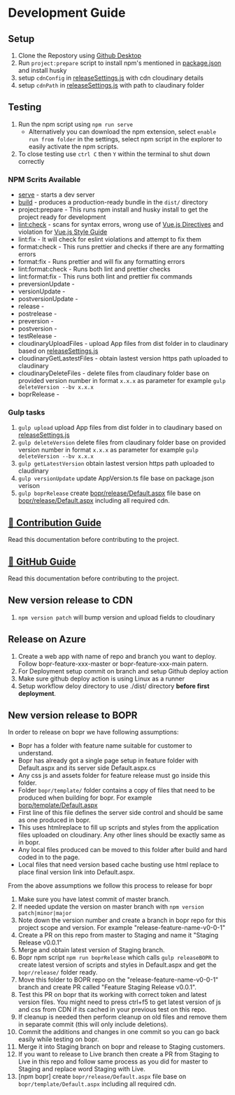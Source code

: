 # Development Guide

## Setup

1. Clone the Repostory using
   [Github Desktop](https://docs.github.com/en/desktop/contributing-and-collaborating-using-github-desktop/adding-and-cloning-repositories/cloning-and-forking-repositories-from-github-desktop)
2. Run `project:prepare` script to install npm's mentioned in [package.json](package.json) and install husky
3. setup `cdnConfig` in [releaseSettings.js](.\gulpfile.js\shared\releaseSettings.js) with cdn cloudinary details
4. setup `cdnPath` in [releaseSettings.js](.\gulpfile.js\shared\releaseSettings.js) with path to claudinary folder

## Testing

1. Run the npm script using `npm run serve`
   - Alternatively you can download the npm extension, select `enable run from folder` in the settings, select npm script in the explorer to easily activate the npm scripts.
2. To close testing use `ctrl C` then `Y` within the terminal to shut down correctly

### NPM Scrits Available

- [serve](https://cli.vuejs.org/guide/cli-service.html#vue-cli-service-serve) - starts a dev server
- [build](https://cli.vuejs.org/guide/cli-service.html#vue-cli-service-build) - produces a production-ready bundle in the `dist/` directory
- project:prepare - This runs npm install and husky install to get the project ready for development
- [lint:check](https://cli.vuejs.org/core-plugins/eslint.html#injected-commands) - scans for syntax errors, wrong use of [Vue.js Directives](https://v3.vuejs.org/api/directives.html) and violation for
  [Vue.js Style Guide](https://v3.vuejs.org/style-guide/)
- lint:fix - It will check for eslint violations and attempt to fix them
- format:check - This runs prettier and checks if there are any formatting errors
- format:fix - Runs prettier and will fix any formatting errors
- lint:format:check - Runs both lint and prettier checks
- lint:format:fix - This runs both lint and prettier fix commands
- preversionUpdate -
- versionUpdate -
- postversionUpdate -
- release -
- postrelease -
- preversion -
- postversion -
- testRelease -
- cloudinaryUploadFiles - upload App files from dist folder in to claudinary based on [releaseSettings.js](.\gulpfile.js\shared\releaseSettings.js)
- cloudinaryGetLastestFiles - obtain lastest version https path uploaded to claudinary
- cloudinaryDeleteFiles - delete files from claudinary folder base on provided version number in format `x.x.x` as parameter for example `gulp deleteVersion --bv x.x.x`
- boprRelease -

### Gulp tasks

1. `gulp upload` upload App files from dist folder in to claudinary based on [releaseSettings.js](.\gulpfile.js\shared\releaseSettings.js)
2. `gulp deleteVersion` delete files from claudinary folder base on provided version number in format `x.x.x` as parameter for example `gulp deleteVersion --bv x.x.x`
3. `gulp getLatestVersion` obtain lastest version https path uploaded to claudinary
4. `gulp versionUpdate` update AppVersion.ts file base on package.json verison
5. `gulp boprRelease` create [bopr/release/Default.aspx](./bopr/release/Default.aspx) file base on [bopr/release/Default.aspx](./bopr/template/Default.aspx) including all required cdn.

[ <h2>:page_with_curl: Contribution Guide</h2>](Contributing.md)

Read this documentation before contributing to the project.

[ <h2>:page_with_curl: GitHub Guide</h2>](Github.md)

Read this documentation before contributing to the project.

## New version release to CDN

1. `npm version patch` will bump version and upload fields to cloudinary

## Release on Azure

1. Create a web app with name of repo and branch you want to deploy. Follow bopr-feature-xxx-master or bopr-feature-xxx-main patern.
2. For Deployment setup commit on branch and setup Github deploy action
3. Make sure github deploy action is using Linux as a runner
4. Setup workflow deloy directory to use ./dist/ directory **before first deployment**.

## New version release to BOPR

In order to release on bopr we have following assumptions:

- Bopr has a folder with feature name suitable for customer to understand.
- Bopr has already got a single page setup in feature folder with Default.aspx and its server side Default.aspx.cs
- Any css js and assets folder for feature release must go inside this folder.
- Folder `bopr/template/` folder contains a copy of files that need to be produced when building for bopr. For example [borp/template/Default.aspx](./bopr/template/Default.aspx)
- First line of this file defines the server side control and should be same as one produced in bopr.
- This uses htmlreplace to fill up scripts and styles from the application files uploaded on cloudinary. Any other lines should be exactly same as in bopr.
- Any local files produced can be moved to this folder after build and hard coded in to the page.
- Local files that need version based cache busting use html replace to place final version link into Default.aspx.

From the above assumptions we follow this process to release for bopr

1. Make sure you have latest commit of master branch.
2. If needed update the version on master branch with `npm version patch|minor|major`
3. Note down the version number and create a branch in bopr repo for this project scope and version. For example "release-feature-name-v0-0-1"
4. Create a PR on this repo from master to Staging and name it "Staging Release v0.0.1"
5. Merge and obtain latest version of Staging branch.
6. Bopr npm script `npm run boprRelease` which calls `gulp releaseBOPR` to create latest version of scripts and styles in Default.aspx and get the `bopr/release/` folder ready.
7. Move this folder to BOPR repo on the "release-feature-name-v0-0-1" branch and create PR called "Feature Staging Release v0.0.1".
8. Test this PR on bopr that its working with correct token and latest version files. You might need to press ctrl+f5 to get latest version of js and css from CDN if its cached in your previous test
   on this repo.
9. If cleanup is needed then perform cleanup on old files and remove them in separate commit (this will only include deletions).
10. Commit the additions and changes in one commit so you can go back easily while testing on bopr.
11. Merge it into Staging branch on bopr and release to Staging customers.
12. If you want to release to Live branch then create a PR from Staging to Live in this repo and follow same process as you did for master to Staging and replace word Staging with Live.
13. [npm bopr] create `bopr/release/Default.aspx` file base on `bopr/template/Default.aspx` including all required cdn.
